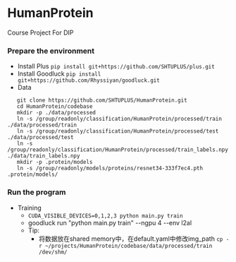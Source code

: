 # HumanProtein
Course Project For DIP
### Prepare the environment
* Install Plus 
    ``pip install git+https://github.com/SHTUPLUS/plus.git``
* Install Goodluck
    ``pip install git+https://github.com/Rhyssiyan/goodluck.git``
* Data
```
   git clone https://github.com/SHTUPLUS/HumanProtein.git
   cd HumanProtein/codebase
   mkdir -p ./data/processed
   ln -s /group/readonly/classification/HumanProtein/processed/train ./data/processed/train
   ln -s /group/readonly/classification/HumanProtein/processed/test ./data/processed/test
   ln -s /group/readonly/classification/HumanProtein/processed/train_labels.npy ./data/train_labels.npy
   mkdir -p .protein/models
   ln -s /group/readonly/models/proteins/resnet34-333f7ec4.pth .protein/models/
```
### Run the program
* Training
    - ``CUDA_VISIBLE_DEVICES=0,1,2,3 python main.py train``   
    - goodluck run "python main.py train" --ngpu 4 --env l2al
    - Tip:
        + 将数据放在shared memory中，在default.yaml中修改img_path
        ``cp -r ~/projects/HumanProtein/codebase/data/processed/train /dev/shm/``